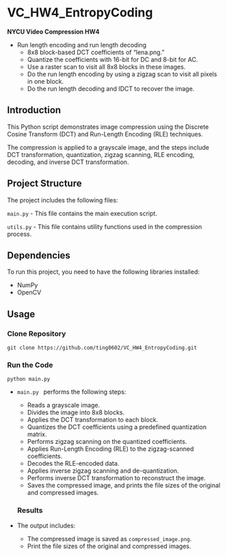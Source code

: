 # VC_HW4_EntropyCoding

**NYCU Video Compression HW4**

- Run length encoding and run length decoding
  - 8x8 block-based DCT coefficients of “lena.png.”
  - Quantize the coefficients with 16-bit for DC and 8-bit for AC.
  - Use a raster scan to visit all 8x8 blocks in these images.
  - Do the run length encoding by using a zigzag scan to visit all pixels in one block.
  - Do the run length decoding and IDCT to recover the image.

## Introduction
This Python script demonstrates image compression using the Discrete Cosine Transform (DCT) and Run-Length Encoding (RLE) techniques. 

The compression is applied to a grayscale image, and the steps include DCT transformation, quantization, zigzag scanning, RLE encoding, decoding, and inverse DCT transformation.

## Project Structure
The project includes the following files:

```main.py``` - This file contains the main execution script. 

```utils.py``` - This file contains utility functions used in the compression process.

## Dependencies
To run this project, you need to have the following libraries installed:

- NumPy
- OpenCV

## Usage
### Clone Repository
```
git clone https://github.com/ting0602/VC_HW4_EntropyCoding.git
```

### Run the Code
```
python main.py
```

- ```main.py ``` performs the following steps:

  - Reads a grayscale image.
  - Divides the image into 8x8 blocks.
  - Applies the DCT transformation to each block.
  - Quantizes the DCT coefficients using a predefined quantization matrix.
  - Performs zigzag scanning on the quantized coefficients.
  - Applies Run-Length Encoding (RLE) to the zigzag-scanned coefficients.
  - Decodes the RLE-encoded data.
  - Applies inverse zigzag scanning and de-quantization.
  - Performs inverse DCT transformation to reconstruct the image.
  - Saves the compressed image, and prints the file sizes of the original and compressed images.
 
  ### Results
- The output includes:
  - The compressed image is saved as ```compressed_image.png```.
  - Print the file sizes of the original and compressed images.
